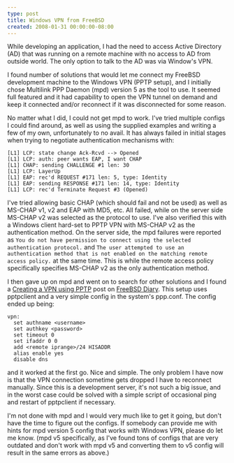 ```yaml
---
type: post
title: Windows VPN from FreeBSD
created: 2008-01-31 00:00:00-08:00
---
```

While developing an application, I had the need to access Active Directory (AD) that was running on a remote machine with no access to AD from outside world. The only option to talk to the AD was via Window's VPN.

I found number of solutions that would let me connect my FreeBSD development machine to the Windows VPN (PPTP setup), and I initially chose Multilink PPP Daemon (mpd) version 5 as the tool to use. It seemed full featured and it had capability to open the VPN tunnel on demand and keep it connected and/or reconnect if it was disconnected for some reason.

No matter what I did, I could not get mpd to work. I've tried multiple configs I could find around, as well as using the supplied examples and writing a few of my own, unfortunately to no avail. It has always failed in initial stages when trying to negotiate authentication mechanisms with:

    [L1] LCP: state change Ack-Rcvd --> Opened
    [L1] LCP: auth: peer wants EAP, I want CHAP
    [L1] CHAP: sending CHALLENGE #1 len: 30
    [L1] LCP: LayerUp
    [L1] EAP: rec'd REQUEST #171 len: 5, type: Identity
    [L1] EAP: sending RESPONSE #171 len: 14, type: Identity
    [L1] LCP: rec'd Terminate Request #3 (Opened)

I've tried allowing basic CHAP (which should fail and not be used) as well as MS-CHAP v1, v2 and EAP with MD5, etc. All failed, while on the server side MS-CHAP v2 was selected as the protocol to use. I've also verified this with a Windows client hard-set to PPTP VPN with MS-CHAP v2 as the authentication method. On the server side, the mpd failures were reported as `You do not have permission to connect using the selected authentication protocol.` and `The user attempted to use an authentication method that is not enabled on the matching remote access policy.` at the same time. This is while the remote access policy specifically specifies MS-CHAP v2 as the only authentication method.

I then gave up on mpd and went on to search for other solutions and I found a [Creating a VPN using PPTP][fbsddiarypptp] post on [FreeBSD Diary][fbsddiary]. This setup uses pptpclient and a very simple config in the system's ppp.conf. The config ended up being:

    vpn:
      set authname <username>
      set authkey <password>
      set timeout 0
      set ifaddr 0 0
      add <remote iprange>/24 HISADDR
      alias enable yes
      disable dns

and it worked at the first go. Nice and simple. The only problem I have now is that the VPN connection sometime gets dropped I have to reconnect manually. Since this is a development server, it's not such a big issue, and in the worst case could be solved with a simple script of occasional ping and restart of pptpclient if necessary.

I'm not done with mpd and I would very much like to get it going, but don't have the time to figure out the configs. If somebody can provide me with hints for mpd version 5  config that works with Windows VPN, please do let me know. (mpd v5 specifically, as I've found tons of configs that are very outdated and don't work with mpd v5 and converting them to v5 config will result in the same errors as above.)

[fbsddiary]: http://www.freebsddiary.org
[fbsddiarypptp]: http://www.freebsddiary.org/pptp.php
